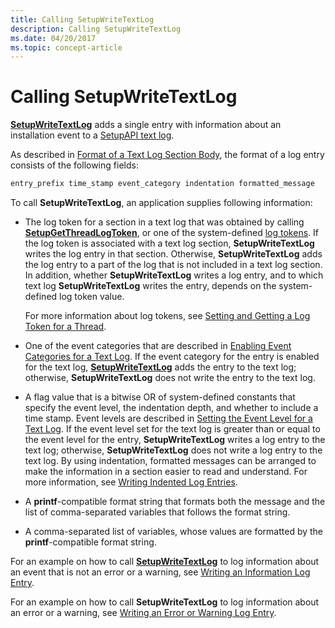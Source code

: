 ```yaml
---
title: Calling SetupWriteTextLog
description: Calling SetupWriteTextLog
ms.date: 04/20/2017
ms.topic: concept-article
---
```


# Calling SetupWriteTextLog


[**SetupWriteTextLog**](/windows/win32/api/setupapi/nf-setupapi-setupwritetextlog) adds a single entry with information about an installation event to a [SetupAPI text log](setupapi-text-logs.md).

As described in [Format of a Text Log Section Body](format-of-a-text-log-section-body.md), the format of a log entry consists of the following fields:

```cpp
entry_prefix time_stamp event_category indentation formatted_message
```

To call **SetupWriteTextLog**, an application supplies following information:

-   The log token for a section in a text log that was obtained by calling [**SetupGetThreadLogToken**](/windows/win32/api/setupapi/nf-setupapi-setupgetthreadlogtoken), or one of the system-defined [log tokens](log-tokens.md). If the log token is associated with a text log section, **SetupWriteTextLog** writes the log entry in that section. Otherwise, **SetupWriteTextLog** adds the log entry to a part of the log that is not included in a text log section. In addition, whether **SetupWriteTextLog** writes a log entry, and to which text log **SetupWriteTextLog** writes the entry, depends on the system-defined log token value.

    For more information about log tokens, see [Setting and Getting a Log Token for a Thread](setting-and-getting-a-log-token-for-a-thread.md).

-   One of the event categories that are described in [Enabling Event Categories for a Text Log](enabling-event-categories-for-a-text-log.md). If the event category for the entry is enabled for the text log, [**SetupWriteTextLog**](/windows/win32/api/setupapi/nf-setupapi-setupwritetextlog) adds the entry to the text log; otherwise, **SetupWriteTextLog** does not write the entry to the text log.

-   A flag value that is a bitwise OR of system-defined constants that specify the event level, the indentation depth, and whether to include a time stamp. Event levels are described in [Setting the Event Level for a Text Log](setting-the-event-level-for-a-text-log.md). If the event level set for the text log is greater than or equal to the event level for the entry, **SetupWriteTextLog** writes a log entry to the text log; otherwise, **SetupWriteTextLog** does not write a log entry to the text log. By using indentation, formatted messages can be arranged to make the information in a section easier to read and understand. For more information, see [Writing Indented Log Entries](writing-indented-log-entries.md).

-   A **printf**-compatible format string that formats both the message and the list of comma-separated variables that follows the format string.

-   A comma-separated list of variables, whose values are formatted by the **printf**-compatible format string.

For an example on how to call [**SetupWriteTextLog**](/windows/win32/api/setupapi/nf-setupapi-setupwritetextlog) to log information about an event that is not an error or a warning, see [Writing an Information Log Entry](writing-an-information-log-entry.md).

For an example on how to call **SetupWriteTextLog** to log information about an error or a warning, see [Writing an Error or Warning Log Entry](writing-an-error-or-warning-log-entry.md).

 

